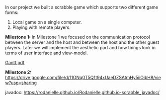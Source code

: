 

In our project we built a scrabble game which supports two different game forms:
1. Local game on a single computer.
2. Playing with remote players.

**Milestone 1:**
In Milestone 1 we focused on the communication protocol between the server and the host and between the host and the other guest players. Later we will implement the aesthetic part and how things look in terms of user interface and view-model.

[Gantt.pdf](https://github.com/RoDanielle/Scrabble/files/11585777/Gantt.pdf)

**Milestone 2:**
https://drive.google.com/file/d/11ONq0T5Q1t94xUaeDZSAtmHy5iiOibH8/view?usp=sharing

javadoc: https://rodanielle.github.io/Rodanielle.github.io-scrabble_javadoc/
